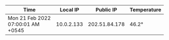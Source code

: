 | Time     | Local IP | Public IP | Temperature |
| ----------- | ----------- | ----------- | ----------- |
| Mon 21 Feb 2022 07:00:01 AM +0545      | 10.0.2.133     | 202.51.84.178  | 46.2° |
